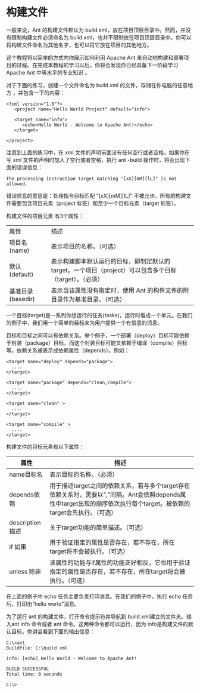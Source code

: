 ﻿# 构建文件

一般来说，Ant 的构建文件默认为 build.xml，放在项目顶层目录中。然而，并没有限制构建文件必须命名为 bulid.xml，也并不限制放在项目顶层目录中。你可以将构建文件命名为其他名字，也可以将它放在项目的其他地方。
 
这个教程将以简单的方式向你展示如何利用 Apache Ant 来自动地构建和部署项目的过程。在完成本教程的学习以后，你将会发现你已经具备下一阶段学习 Apache Ant 中等水平的专业知识 。
 
对于下面的练习，创建一个文件命名为 build.xml 的文件，存储在你电脑的任意地方 ，并包含一下的内容：

```
<?xml version="1.0"?>
   <project name="Hello World Project" default="info">
   
   <target name="info">
      <echo>Hello World - Welcome to Apache Ant!</echo>
   </target>
   
</project>
```

注意到上面的练习中，在 xml 文件的声明前面没有任何空行或者空格。如果你在写 xml 文件的声明时加入了空行或者空格，执行 ant -build 操作时，将会出现下面的错误信息：  

```
The processing instruction target matching "[xX][mM][lL]" is not allowed.
```  

错误信息的意思是：处理指令目标匹配 "[xX][mM][lL]" 不被允许。所有的构建文件需要包含项目元素（project 标签）和至少一个目标元素（target 标签）。

构建文件的项目元素 <project> 有3个属性：

<table>
<tr><td>属性</td><td>描述</td></tr>
<tr><td>项目名 (name)</td><td>表示项目的名称。（可选）</td></tr>
<tr><td>默认 (default)</td><td>表示构建脚本默认运行的目标，即制定默认的 target。一个项目（project）可以包含多个目标（target）。（必须）</td></tr>
<tr><td>基准目录 (basedir)</td><td>表示当该属性没有指定时，使用 Ant 的构件文件的附目录作为基准目录。（可选）</td></tr>
</table>


一个目标(target)是一系列你想运行的任务(tasks)，运行时看成一个单元。在我们的例子中，我们用一个简单的目标来为用户提供一个有信息的消息。

目标和目标之间可以有依赖关系。举个例子，一个部署（deploy）目标可能依赖于封装（package）目标，而这个封装目标可能又依赖于编译（compile）目标等。依赖关系被表示成依赖属性（depends）。例如：

```
<target name="deploy" depends="package">
  ....
</target>

<target name="package" depends="clean,compile">
  ....
</target>

<target name="clean" >
  ....
</target>

<target name="compile" >
  ....
</target>
```

构建文件的目标元素有以下属性：

| 属性    |    描述 | 
| -------- | --------|
| name目标名  | 表示目标的名称。（必须） |
| depends依赖     |   用于描述target之间的依赖关系，若与多个target存在依赖关系时，需要以“,”间隔。Ant会依照depends属性中target出现的顺序依次执行每个target。被依赖的target会先执行。（可选） |
| description描述| 关于target功能的简单描述。（可选） |
| if 如果    |    用于验证指定的属性是否存在，若不存在，所在target将不会被执行。（可选） |
| unless 除非     | 该属性的功能与if属性的功能正好相反，它也用于验证指定的属性是否存在，若不存在，所在target将会被执行。（可选） |

在上面的例子中 echo 任务主要负责打印消息。在我们的例子中，执行 echo 任务后，打印出“hello world”消息。

为了运行 ant 的构建文件，打开命令提示符并导航到 build.xml建立的文件夹。输入ant info 命令或者 ant 命令。这两种命令都可以运行，因为 info是构建文件的默认目标。你讲会看到下面的输出信息：

```
C:\>ant
Buildfile: C:\build.xml

info: [echo] Hello World - Welcome to Apache Ant!

BUILD SUCCESSFUL
Total time: 0 seconds

C:\>
```
